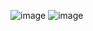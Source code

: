 ![image](https://github.com/DAD609/LeetCode_SQL/assets/67281187/ae8b4491-d7ae-4eb2-a571-776e922c51f6)
![image](https://github.com/DAD609/LeetCode_SQL/assets/67281187/b68569f4-2135-4dd8-aefe-b64fc7550435)
